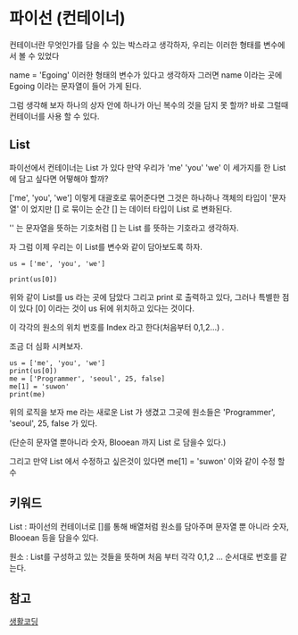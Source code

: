 # 파이선 (컨테이너)

컨테이너란 무엇인가를 담을 수 있는 박스라고 생각하자, 우리는 이러한 형태를 변수에서 볼 수 있었다 

name = 'Egoing' 이러한 형태의 변수가 있다고 생각하자 그러면 name 이라는 곳에 Egoing 이라는 문자열이 들어 가게 된다.

그럼 생각해 보자 하나의 상자 안에 하나가 아닌 복수의 것을 담지 못 할까? 바로 그럴때 컨테이너를 사용 할 수 있다.

## List

파이선에서 컨테이너는 List 가 있다 만약 우리가 'me' 'you' 'we' 이 세가지를 한 List 에 담고 싶다면 어떻해야 할까?

['me', 'you', 'we'] 이렇게 대괄호로 묶어준다면 그것은 하나하나 객체의 타입이 '문자열' 이 었지만 [] 로 묶이는 순간 [] 는 데이터 타입이 List 로 변화된다.

'' 는 문자열을 뜻하는 기호처럼 [] 는 List 를 뜻하는 기호라고 생각하자.

자 그럼 이제 우리는 이 List를 변수와 같이 담아보도록 하자.

```
us = ['me', 'you', 'we'] 

print(us[0])

```

위와 같이 List를 us 라는 곳에 담았다 그리고 print 로 출력하고 있다, 그러나 특별한 점이 있다 [0] 이라는 것이 us 뒤에 위치하고 있다는 것이다.

이  각각의 원소의 위치 번호를 Index 라고 한다(처음부터 0,1,2...) .

조금 더 심화 시켜보자.

```
us = ['me', 'you', 'we'] 
print(us[0])
me = ['Programmer', 'seoul', 25, false]
me[1] = 'suwon'
print(me)

``` 

위의 로직을 보자 me 라는 새로운 List 가 생겼고 그곳에 원소들은 'Programmer', 'seoul', 25, false 가 있다.

(단순히 문자열 뿐아니라 숫자, Blooean 까지 List 로 담을수 있다.)

그리고 만약 List 에서 수정하고 싶은것이 있다면 me[1] = 'suwon' 이와 같이 수정 할 수 


## 키워드

List : 파이선의 컨테이너로 []를 통해 배열처럼 원소를 담아주며 문자열 뿐 아니라 숫자, Blooean 등을 담을수 있다.

원소 : List를 구성하고 있는 것들을 뜻하며 처음 부터 각각 0,1,2 ... 순서대로 번호를 같는다.


## 참고
[생활코딩](https://opentutorials.org/course/1750/9622)

